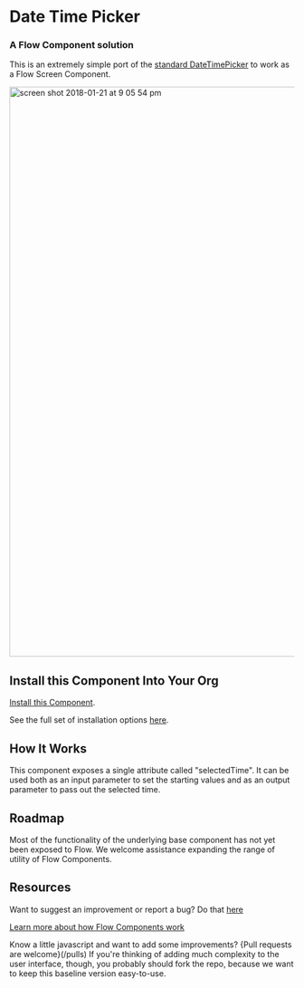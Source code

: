 # Date Time Picker #

### A Flow Component solution  ###

This is an extremely simple port of the [standard DateTimePicker](https://developer.salesforce.com/docs/atlas.en-us.lightning.meta/lightning/aura_compref_ui_inputDateTime.htm) to work as a Flow Screen Component.

<img width="1007" alt="screen shot 2018-01-21 at 9 05 54 pm" src="https://user-images.githubusercontent.com/3140883/35206269-57dc84a0-fef0-11e7-80f5-a49bf358dd47.png">

## Install this Component Into Your Org ##

[Install this Component](https://sites.google.com/view/flowunofficial/flow-screen-components/datetime-picker).

See the full set of installation options [here](/install.md).

## How It Works ##

This component exposes a single attribute called "selectedTime". It can be used both as an input parameter to set the starting values and as an output parameter to pass out the selected time. 

## Roadmap ##

Most of the functionality of the underlying base component has not yet been exposed to Flow. We welcome assistance expanding the range of utility of Flow Components.

## Resources ##

Want to suggest an improvement or report a bug? Do that [here](/issues)

[Learn more about how Flow Components work](/README.md)

Know a little javascript and want to add some improvements? {Pull requests are welcome}(/pulls) If you're thinking of adding much complexity to the user interface, though, you probably should fork the repo, because we want to keep this baseline version easy-to-use.





